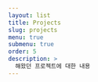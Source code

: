 ```yaml
---
layout: list
title: Projects
slug: projects
menu: true
submenu: true
order: 5
description: >
  해왔던 프로젝트에 대한 내용
---
```

